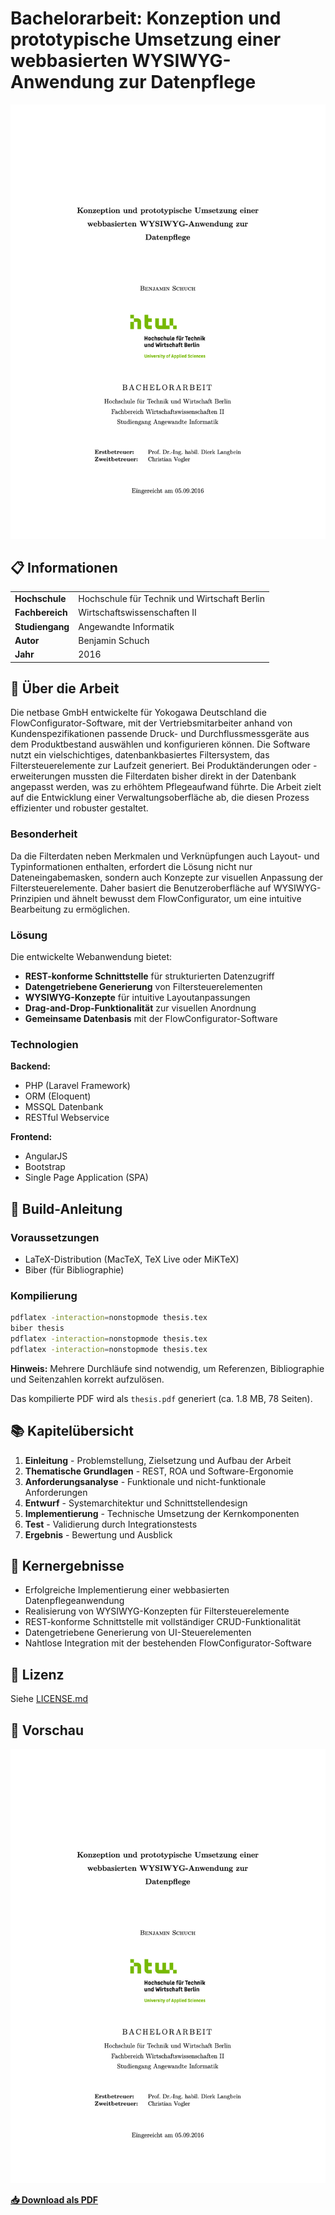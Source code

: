 # Bachelorarbeit: Konzeption und prototypische Umsetzung einer webbasierten WYSIWYG-Anwendung zur Datenpflege

[![Thesis Cover](thesis.png)](thesis.pdf)

## 📋 Informationen

| | |
|---|---|
| **Hochschule** | Hochschule für Technik und Wirtschaft Berlin |
| **Fachbereich** | Wirtschaftswissenschaften II |
| **Studiengang** | Angewandte Informatik |
| **Autor** | Benjamin Schuch |
| **Jahr** | 2016 |

## 📖 Über die Arbeit

Die netbase GmbH entwickelte für Yokogawa Deutschland die FlowConfigurator-Software, mit der Vertriebsmitarbeiter anhand von Kundenspezifikationen passende Druck- und Durchflussmessgeräte aus dem Produktbestand auswählen und konfigurieren können. Die Software nutzt ein vielschichtiges, datenbankbasiertes Filtersystem, das Filtersteuerelemente zur Laufzeit generiert. Bei Produktänderungen oder -erweiterungen mussten die Filterdaten bisher direkt in der Datenbank angepasst werden, was zu erhöhtem Pflegeaufwand führte. Die Arbeit zielt auf die Entwicklung einer Verwaltungsoberfläche ab, die diesen Prozess effizienter und robuster gestaltet.

### Besonderheit

Da die Filterdaten neben Merkmalen und Verknüpfungen auch Layout- und Typinformationen enthalten, erfordert die Lösung nicht nur Dateneingabemasken, sondern auch Konzepte zur visuellen Anpassung der Filtersteuerelemente. Daher basiert die Benutzeroberfläche auf WYSIWYG-Prinzipien und ähnelt bewusst dem FlowConfigurator, um eine intuitive Bearbeitung zu ermöglichen.

### Lösung

Die entwickelte Webanwendung bietet:

- **REST-konforme Schnittstelle** für strukturierten Datenzugriff
- **Datengetriebene Generierung** von Filtersteuerelementen
- **WYSIWYG-Konzepte** für intuitive Layoutanpassungen
- **Drag-and-Drop-Funktionalität** zur visuellen Anordnung
- **Gemeinsame Datenbasis** mit der FlowConfigurator-Software

### Technologien

**Backend:**
- PHP (Laravel Framework)
- ORM (Eloquent)
- MSSQL Datenbank
- RESTful Webservice

**Frontend:**
- AngularJS
- Bootstrap
- Single Page Application (SPA)

## 🔨 Build-Anleitung

### Voraussetzungen

- LaTeX-Distribution (MacTeX, TeX Live oder MiKTeX)
- Biber (für Bibliographie)

### Kompilierung

```bash
pdflatex -interaction=nonstopmode thesis.tex
biber thesis
pdflatex -interaction=nonstopmode thesis.tex
pdflatex -interaction=nonstopmode thesis.tex
```

**Hinweis:** Mehrere Durchläufe sind notwendig, um Referenzen, Bibliographie und Seitenzahlen korrekt aufzulösen.

Das kompilierte PDF wird als `thesis.pdf` generiert (ca. 1.8 MB, 78 Seiten).

## 📚 Kapitelübersicht

1. **Einleitung** - Problemstellung, Zielsetzung und Aufbau der Arbeit
2. **Thematische Grundlagen** - REST, ROA und Software-Ergonomie
3. **Anforderungsanalyse** - Funktionale und nicht-funktionale Anforderungen
4. **Entwurf** - Systemarchitektur und Schnittstellendesign
5. **Implementierung** - Technische Umsetzung der Kernkomponenten
6. **Test** - Validierung durch Integrationstests
7. **Ergebnis** - Bewertung und Ausblick

## 🎯 Kernergebnisse

- Erfolgreiche Implementierung einer webbasierten Datenpflegeanwendung
- Realisierung von WYSIWYG-Konzepten für Filtersteuerelemente
- REST-konforme Schnittstelle mit vollständiger CRUD-Funktionalität
- Datengetriebene Generierung von UI-Steuerelementen
- Nahtlose Integration mit der bestehenden FlowConfigurator-Software

## 📄 Lizenz

Siehe [LICENSE.md](LICENSE.md)

## 📖 Vorschau

[![Thesis Cover](thesis.png)](thesis.pdf)

**[📥 Download als PDF](thesis.pdf)**
